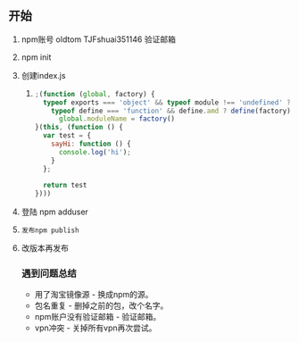 ## 开始



1.  npm账号
     	oldtom   TJFshuai351146  验证邮箱

2. npm init

3. 创建index.js

   1. ```js
      ;(function (global, factory) {
        typeof exports === 'object' && typeof module !== 'undefined' ? module.exports = factory() :
          typeof define === 'function' && define.amd ? define(factory) :
            global.moduleName = factory()
      }(this, (function () {
        var test = {
          sayHi: function () {
            console.log('hi');
          }
        };
       
        return test
      })))
      ```

      

4. 登陆 npm adduser

5. `发布npm publish`

6. 改版本再发布

   ### 遇到问题总结

   - 用了淘宝镜像源 - 换成npm的源。
   - 包名重复 - 删掉之前的包，改个名字。
   - npm账户没有验证邮箱 - 验证邮箱。
   - vpn冲突 - 关掉所有vpn再次尝试。